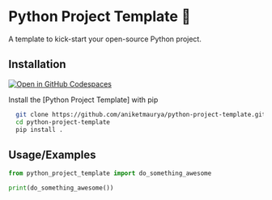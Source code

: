 # Python Project Template 🐍

<!-- A brief description of what this project does and who it's for -->
A template to kick-start your open-source Python project.


## Installation
[![Open in GitHub Codespaces](https://github.com/codespaces/badge.svg)](https://codespaces.new/aniketmaurya/python-project-template?template=false)

Install the [Python Project Template] with pip

```bash
  git clone https://github.com/aniketmaurya/python-project-template.git
  cd python-project-template
  pip install .
```

## Usage/Examples

```python
from python_project_template import do_something_awesome

print(do_something_awesome())
```
